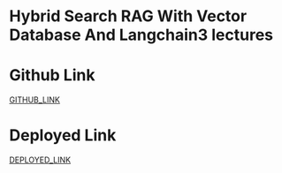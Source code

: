 # Hybrid Search RAG With Vector Database And Langchain3 lectures

# Github Link

[GITHUB_LINK](https://github.com/rupali-12/Ex_42_Hybrid_search_RAG)

# Deployed Link

[DEPLOYED_LINK]()
